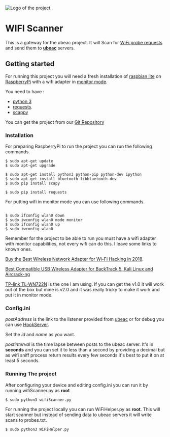 ![Logo of the project](http://ui.ubeac.io/static/img/logo.svg)

# WIFI Scanner
This is a gateway for the ubeac project.
It will Scan for [WiFi probe requests](https://mrncciew.com/2014/10/27/cwap-802-11-probe-requestresponse/) and send them to **[ubeac](http://ui.ubeac.io)** servers.

## Getting started
For running this project you will need a fresh installation of [raspbian lite](https://www.raspberrypi.org/downloads/raspbian/) on [RaspberryPi](https://www.raspberrypi.org/products/) with a wifi adapter in [monitor mode](https://medium.com/@aallan/adding-a-second-wireless-adaptor-to-a-raspberry-pi-for-network-monitoring-c37d7db7a9bd).

You need to have :
* [python 3](https://www.python.org/)
* [requests](http://docs.python-requests.org/en/master/).
* [scappy](https://scapy.net/)

You can get the project from our [Git Repository](https://github.com/ubeac/SBCGateway)

### Installation

For preparing RaspberryPi to run the project you can run the following commands.

```
$ sudo apt-get update
$ sudo apt-get upgrade

$ sudo apt-get install python3 python-pip python-dev ipython
$ sudo apt-get install bluetooth libbluetooth-dev
$ sudo pip install scapy

$ sudo pip install requests

```

For putting wifi in monitor mode you can use following commands.

```

$ sudo ifconfig wlan0 down
$ sudo iwconfig wlan0 mode monitor
$ sudo ifconfig wlan0 up
$ sudo iwconfig wlan0

```

Remember for the project to be able to run you must have a wifi adapter with monitor capabilities, not every wifi can do this. I leave some links to known ones.

[Buy the Best Wireless Network Adapter for Wi-Fi Hacking in 2018](https://null-byte.wonderhowto.com/how-to/buy-best-wireless-network-adapter-for-wi-fi-hacking-2018-0178550/).

[Best Compatible USB Wireless Adapter for BackTrack 5, Kali Linux and Aircrack-ng](https://www.raymond.cc/blog/best-compatible-usb-wireless-adapter-for-backtrack-5-and-aircrack-ng/)

[TP-link TL-WN722N](https://www.tp-link.com/us/products/details/cat-5520_TL-WN722N.html) is the one I am using. If you can get the v1.0 it will work out of the box but mine is v2.0 and it was really tricky to make it work and put it in monitor mode.

### Config.ini
*postAddress* is the link to the listener provided from [ubeac](http://ui.ubeac.io) or for debug you can use [HookServer](http://hook.ubeac.io).

Set the *id* and *name* as you want.

*postinterval* is the time lapse between posts to the ubeac server. It's in **seconds** and you can set it to less than a second by providing a decimal but as wifi sniff process return results every few seconds it's best to put it on at least 5 seconds.

### Running The project

After configuring your device and editing config.ini you can run it by running wifiScanner.py as **root**

```
$ sudo python3 wifiScanner.py
```

For running the project locally you can run WiFiHelper.py as **root**. This will start scanner but instead of sending data to ubeac servers it will write scans to probes.txt.

```
$ sudo python3 WiFiHelper.py
```
